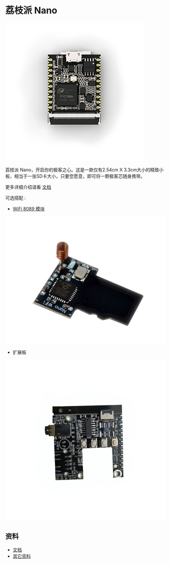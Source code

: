 荔枝派 Nano
============

![nano](../../assets/nano.png)

荔枝派 Nano，开启你的极客之心。这是一款仅有2.54cm X 3.3cm大小的精致小板，相当于一张SD卡大小，只要您愿意，即可将一颗极客芯随身携带。

更多详细介绍请看 [文档](http://nano.lichee.pro/)

可选搭配 :

* [WiFi 8089 模块](../modules/wifi.md)

![](../../assets/wifi_8089.png)

* 扩展板

![nano dock](../../assets/nano_dock.jpeg)


## 资料

* [文档](http://nano.lichee.pro/)
* [其它资料](http://dl.sipeed.com/LICHEE/Nano/)

